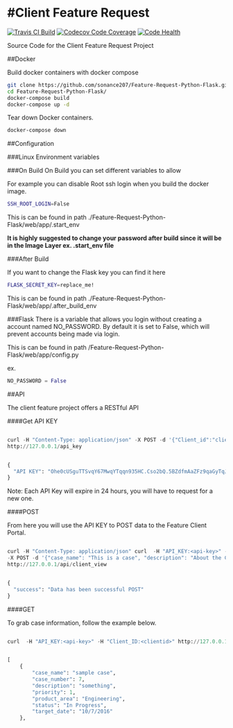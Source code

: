 
#Client Feature Request
==
[![Travis CI Build](https://travis-ci.org/sonance207/Feature-Request-Python-Flask.svg?branch=master)](https://travis-ci.org/sonance207/Feature-Request-Python-Flask) [![Codecov Code Coverage](https://codecov.io/gh/sonance207/Feature-Request-Python-Flask/branch/master/graph/badge.svg)](https://codecov.io/gh/sonance207/Feature-Request-Python-Flask) [![Code Health](https://landscape.io/github/sonance207/Feature-Request-Python-Flask/master/landscape.svg?style=flat)](https://landscape.io/github/sonance207/Feature-Request-Python-Flask/master)



 
Source Code for the Client Feature Request Project

##Docker

Build docker containers with docker compose

```bash
git clone https://github.com/sonance207/Feature-Request-Python-Flask.git
cd Feature-Request-Python-Flask/
docker-compose build
docker-compose up -d
```

Tear down Docker containers.

```bash
docker-compose down
```




##Configuration

###Linux Environment variables
 
###On Build 
On Build you can set different variables to allow 

For example you can disable Root ssh login when you build the docker image.

```bash
SSH_ROOT_LOGIN=False
```

This is can be found in path ./Feature-Request-Python-Flask/web/app/.start_env

**It is highly suggested to change your password after build since it will be in the 
Image Layer ex. .start_env file**

###After Build

If you want to change the Flask key you can find it here

```bash
FLASK_SECRET_KEY=replace_me!
```

This is can be found in path ./Feature-Request-Python-Flask/web/app/.after_build_env


###Flask
There is a variable that allows you login without creating a account named NO_PASSWORD.
By default it is set to False, which will prevent accounts being made via login.

This is can be found in path /Feature-Request-Python-Flask/web/app/config.py

ex.

```python
NO_PASSWORD = False
```

##API

The client feature project offers a RESTful API

####Get API KEY

```python

curl -H "Content-Type: application/json" -X POST -d '{"Client_id":"clientid", "Password":"password"}' \
http://127.0.0.1/api_key


{
  "API KEY": "Ohe0cUSguTTSvqY67MwqYTqqn935HC.Cso2bQ.5BZdfmAaZFz9qaGyTqJSAzXuMYA"
}
```
Note: Each API Key will expire in 24 hours, you will have to request
for a new one.

####POST

From here you will use the API KEY to POST data to the Feature Client Portal.



```python

curl -H "Content-Type: application/json" curl  -H "API_KEY:<api-key>" -H "Client_ID:<clientid>" \
-X POST -d '{"case_name": "This is a case", "description": "About the Case", "priority": 1, "product_area": "sales", "target_date": "10/21/2017"}' \
http://127.0.0.1/api/client_view


{
  "success": "Data has been successful POST"
}
```

####GET

To grab case information, follow the example below.

```python

curl  -H "API_KEY:<api-key>" -H "Client_ID:<clientid>" http://127.0.0.1:5000/api/client_view


[
    {
        "case_name": "sample case",
        "case_number": 7,
        "description": "something",
        "priority": 1,
        "product_area": "Engineering",
        "status": "In Progress",
        "target_date": "10/7/2016"
    },

```
